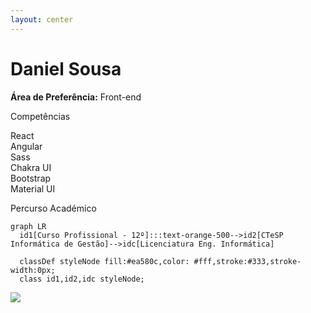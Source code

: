```yaml
---
layout: center
---
```


<h1 class="font-600">Daniel Sousa</h1>

<p><b>Área de Preferência:</b> <span class="italic">Front-end</span></p>
<p class="font-bold">Competências</p>

<div class="grid grid-cols-6 gap-2 w-3/5">
  <div class="flex flex-col items-center">
    <logos-react class="text-2xl" />
    <span class="font-300 mt-1 text-sm text-center">React</span>
  </div>
  <div class="flex flex-col items-center">
    <logos-angular-icon class="text-2xl" />
    <span class="font-300 mt-1 text-sm text-center">Angular</span>
  </div>
  <div class="flex flex-col items-center">
    <logos-sass class="text-2xl" />
    <span class="font-300 mt-1 text-sm text-center">Sass</span>
  </div>
  <div class="flex flex-col items-center">
    <simple-icons-chakraui class="text-logos-chakra text-2xl" />
    <span class="font-300 mt-1 text-sm text-center">Chakra UI</span>
  </div>
  <div class="flex flex-col items-center">
    <logos-bootstrap class="text-2xl" />
    <span class="font-300 mt-1 text-sm text-center">Bootstrap</span>
  </div>
  <div class="flex flex-col items-center">
    <logos-material-ui class="text-2xl" />
    <span class="font-300 mt-1 text-sm text-center">Material UI</span>
  </div>
</div>

<p class="font-bold mt-2 no-mb">Percurso Académico</p>

```mermaid
graph LR
  id1[Curso Profissional - 12º]:::text-orange-500-->id2[CTeSP Informática de Gestão]-->idc[Licenciatura Eng. Informática]

  classDef styleNode fill:#ea580c,color: #fff,stroke:#333,stroke-width:0px;
  class id1,id2,idc styleNode;
```

<!-- <div class="my-10 grid grid-cols-[40px,1fr] w-max gap-y-4">
  <ri-github-line class="opacity-50"/>
  <div><a href="https://github.com/TutoDS" target="_blank">TutoDS</a></div>
</div> -->

<img src="/media/daniel-sousa.jpg" class="rounded-full size-200px object-cover-top abs-tr mt-16 mr-12"/>